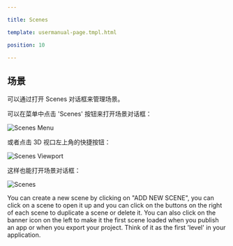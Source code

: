 ---
title: Scenes
template: usermanual-page.tmpl.html
position: 10
---

## 场景

可以通过打开 Scenes 对话框来管理场景。

可以在菜单中点击 'Scenes' 按钮来打开场景对话框：

![Scenes Menu][1]

或者点击 3D 视口左上角的快捷按钮：

![Scenes Viewport][2]

这样也能打开场景对话框：

![Scenes][3]

You can create a new scene by clicking on "ADD NEW SCENE", you can click on a scene to open it up and you can click on the buttons on the right of each scene to duplicate a scene or delete it. You can also click on the banner icon on the left to make it the first scene loaded when you publish an app or when you export your project. Think of it as the first 'level' in your application.

[1]: /images/user-manual/editor/scenes-menu.jpg
[2]: /images/user-manual/editor/scenes-viewport.jpg
[3]: /images/user-manual/editor/scenes.jpg

